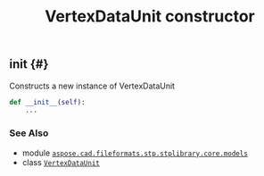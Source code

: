 ﻿---
title: VertexDataUnit constructor
second_title: Aspose.CAD for Python via .NET API References
description: 
type: docs
weight: 10
url: /python-net/aspose.cad.fileformats.stp.stplibrary.core.models/vertexdataunit/__init__/
is_root: false
---

## __init__ {#}

Constructs a new instance of VertexDataUnit



```python
def __init__(self):
    ...
```





### See Also
* module [`aspose.cad.fileformats.stp.stplibrary.core.models`](../../)
* class [`VertexDataUnit`](/cad/python-net/aspose.cad.fileformats.stp.stplibrary.core.models/vertexdataunit)
